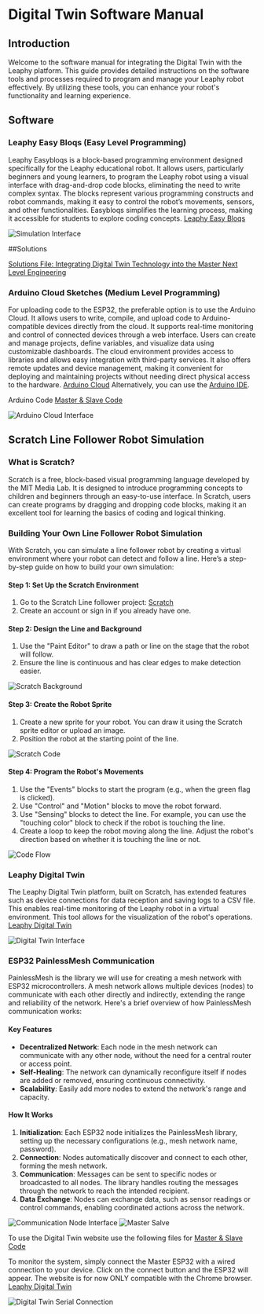 # Digital Twin Software Manual

## Introduction
Welcome to the software manual for integrating the Digital Twin with the Leaphy platform. This guide provides detailed instructions on the software tools and processes required to program and manage your Leaphy robot effectively. By utilizing these tools, you can enhance your robot's functionality and learning experience.

## Software

### Leaphy Easy Bloqs (Easy Level Programming)
Leaphy Easybloqs is a block-based programming environment designed specifically for the Leaphy educational robot. It allows users, particularly beginners and young learners, to program the Leaphy robot using a visual interface with drag-and-drop code blocks, eliminating the need to write complex syntax. The blocks represent various programming constructs and robot commands, making it easy to control the robot’s movements, sensors, and other functionalities. Easybloqs simplifies the learning process, making it accessible for students to explore coding concepts. [Leaphy Easy Bloqs](https://leaphyeasybloqs.com/)

![Simulation Interface](https://github.com/Basie147/Scratch_Leaphy/blob/main/RM_Soft/Photo/Leaphyeasybloqs.png)


##Solutions

[Solutions File: Integrating Digital Twin Technology into the Master Next Level Engineering](https://github.com/Basie147/Scratch_Leaphy/blob/main/RM_Main/Integrating%20Digital%20Twin%20Technology%20into%20the%20Master%20Next%20Level%20Engineering.pdf)


### Arduino Cloud Sketches (Medium Level Programming)
For uploading code to the ESP32, the preferable option is to use the Arduino Cloud. It allows users to write, compile, and upload code to Arduino-compatible devices directly from the cloud. It supports real-time monitoring and control of connected devices through a web interface. Users can create and manage projects, define variables, and visualize data using customizable dashboards. The cloud environment provides access to libraries and allows easy integration with third-party services. It also offers remote updates and device management, making it convenient for deploying and maintaining projects without needing direct physical access to the hardware. [Arduino Cloud](https://app.arduino.cc/sketches) Alternatively, you can use the [Arduino IDE](https://www.arduino.cc/en/software).

Arduino Code [Master & Slave Code](https://github.com/Basie147/Scratch_Leaphy/tree/main/Arduino)

![Arduino Cloud Interface](https://github.com/Basie147/Scratch_Leaphy/blob/main/RM_Soft/Photo/ArduinoCloud.png)

## Scratch Line Follower Robot Simulation

### What is Scratch?
Scratch is a free, block-based visual programming language developed by the MIT Media Lab. It is designed to introduce programming concepts to children and beginners through an easy-to-use interface. In Scratch, users can create programs by dragging and dropping code blocks, making it an excellent tool for learning the basics of coding and logical thinking.

### Building Your Own Line Follower Robot Simulation

With Scratch, you can simulate a line follower robot by creating a virtual environment where your robot can detect and follow a line. Here’s a step-by-step guide on how to build your own simulation:

#### Step 1: Set Up the Scratch Environment
1. Go to the Scratch Line follower project: [Scratch](https://scratch.mit.edu/projects/1010895729/editor)
2. Create an account or sign in if you already have one.

#### Step 2: Design the Line and Background
1. Use the "Paint Editor" to draw a path or line on the stage that the robot will follow.
2. Ensure the line is continuous and has clear edges to make detection easier.

![Scratch Background](https://github.com/Basie147/Scratch_Leaphy/blob/main/RM_Soft/Photo/ScratchBack.png)

#### Step 3: Create the Robot Sprite
1. Create a new sprite for your robot. You can draw it using the Scratch sprite editor or upload an image.
2. Position the robot at the starting point of the line.

![Scratch Code](https://github.com/Basie147/Scratch_Leaphy/blob/main/RM_Soft/Photo/ScratchCode.png)

#### Step 4: Program the Robot's Movements
1. Use the "Events" blocks to start the program (e.g., when the green flag is clicked).
2. Use "Control" and "Motion" blocks to move the robot forward.
3. Use "Sensing" blocks to detect the line. For example, you can use the "touching color" block to check if the robot is touching the line.
4. Create a loop to keep the robot moving along the line. Adjust the robot's direction based on whether it is touching the line or not.

![Code Flow](https://github.com/Basie147/Scratch_Leaphy/blob/main/RM_Soft/Photo/CodeFlow.png)

### Leaphy Digital Twin
The Leaphy Digital Twin platform, built on Scratch, has extended features such as device connections for data reception and saving logs to a CSV file. This enables real-time monitoring of the Leaphy robot in a virtual environment. This tool allows for the visualization of the robot's operations. [Leaphy Digital Twin](https://digitaltwin.leaphyeasybloqs.com/)

![Digital Twin Interface](https://github.com/Basie147/Scratch_Leaphy/blob/main/RM_Soft/Photo/DT.png)

### ESP32 PainlessMesh Communication

PainlessMesh is the library we will use for creating a mesh network with ESP32 microcontrollers. A mesh network allows multiple devices (nodes) to communicate with each other directly and indirectly, extending the range and reliability of the network. Here's a brief overview of how PainlessMesh communication works:

#### Key Features
- **Decentralized Network**: Each node in the mesh network can communicate with any other node, without the need for a central router or access point.
- **Self-Healing**: The network can dynamically reconfigure itself if nodes are added or removed, ensuring continuous connectivity.
- **Scalability**: Easily add more nodes to extend the network's range and capacity.

#### How It Works
1. **Initialization**: Each ESP32 node initializes the PainlessMesh library, setting up the necessary configurations (e.g., mesh network name, password).
2. **Connection**: Nodes automatically discover and connect to each other, forming the mesh network.
3. **Communication**: Messages can be sent to specific nodes or broadcasted to all nodes. The library handles routing the messages through the network to reach the intended recipient.
4. **Data Exchange**: Nodes can exchange data, such as sensor readings or control commands, enabling coordinated actions across the network.

![Communication Node Interface](https://github.com/Basie147/Scratch_Leaphy/blob/main/RM_Soft/Photo/Node.png) ![Master Salve](https://github.com/Basie147/Scratch_Leaphy/blob/main/RM_Soft/Photo/MasterSlave.png)

To use the Digital Twin website use the following files for [Master & Slave Code](https://github.com/Basie147/Scratch_Leaphy/tree/main/Arduino)

To monitor the system, simply connect the Master ESP32 with a wired connection to your device. Click on the connect button and the ESP32 will appear. The website is for now ONLY compatible with the Chrome browser. [Leaphy Digital Twin](https://digitaltwin.leaphyeasybloqs.com/)

![Digital Twin Serial Connection](https://github.com/Basie147/Scratch_Leaphy/blob/main/RM_Soft/Photo/DT_Ser.png)
